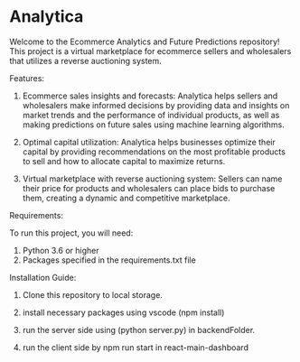 # Analytica
Welcome to the Ecommerce Analytics and Future Predictions repository! This project is a virtual marketplace for ecommerce sellers and wholesalers that utilizes a reverse auctioning system.

Features:

1. Ecommerce sales insights and forecasts: Analytica helps sellers and wholesalers make informed decisions by providing data 
and insights on market trends and the performance of individual products, as well as making predictions on future sales using machine learning algorithms.

2. Optimal capital utilization: Analytica helps businesses optimize their capital by providing recommendations on the most profitable 
products to sell and how to allocate capital to maximize returns.

3. Virtual marketplace with reverse auctioning system: Sellers can name their price for products and wholesalers can place bids to purchase them, 
creating a dynamic and competitive marketplace.

Requirements:

To run this project, you will need:

1. Python 3.6 or higher
2. Packages specified in the requirements.txt file

Installation Guide:

1. Clone this repository to local storage.

2. install necessary packages using vscode (npm install)

3. run the server side using (python server.py) in backendFolder.

4. run the client side by npm run start in react-main-dashboard




